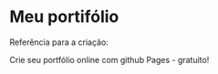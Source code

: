 # Meu portifólio
Referência para a criação: 


 <body>
  <href="https://www.linkedin.com/pulse/crie-seu-portf%25C3%25B3lio-online-com-github-pages-gratuito-marcos-henrique/?trackingId=8pQAN1%2B%2BQVSNX7XbexfrYQ%3D%3D">        Crie seu portfólio online com github Pages - gratuito!</a>
  </body>
